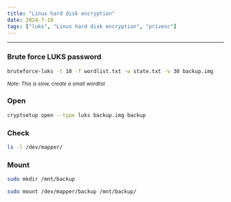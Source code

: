 ```yaml
---
title: "Linux hard disk encryption"
date: 2024-7-10
tags: ["luks", "Linux hard disk encryption", "privesc"]
---
```


---
### Brute force LUKS password

```bash
bruteforce-luks -t 10 -f wordlist.txt -w state.txt -v 30 backup.img
```

<small>*Note: This is slow, create a small wordlist*</small>

### Open

```bash
cryptsetup open --type luks backup.img backup
```

### Check

```bash
ls -l /dev/mapper/
```

### Mount

```bash
sudo mkdir /mnt/backup
```

```bash
sudo mount /dev/mapper/backup /mnt/backup/
```

<br>
